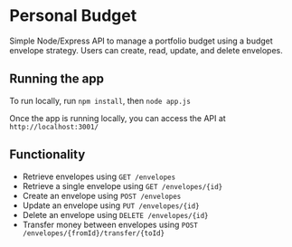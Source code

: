 # Personal Budget

Simple Node/Express API to manage a portfolio budget using a budget envelope strategy. Users can create, read, update, and delete envelopes.

## Running the app
To run locally, run `npm install`, then `node app.js`

Once the app is running locally, you can access the API at `http://localhost:3001/`

## Functionality

 - Retrieve envelopes using `GET /envelopes`
 - Retrieve a single envelope using `GET /envelopes/{id}`
 - Create an envelope using `POST /envelopes`
 - Update an envelope using `PUT /envelopes/{id}`
 - Delete an envelope using `DELETE /envelopes/{id}`
 - Transfer money between envelopes using `POST /envelopes/{fromId}/transfer/{toId}`
